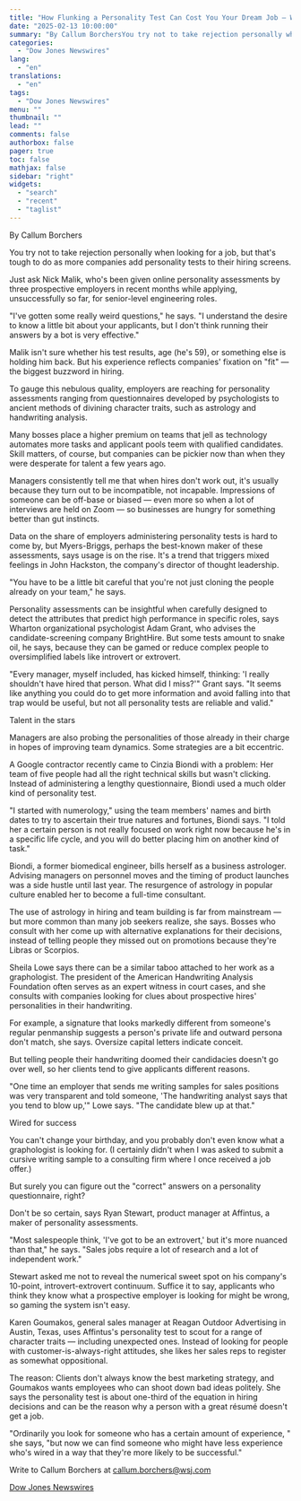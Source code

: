 ```yaml
---
title: "How Flunking a Personality Test Can Cost You Your Dream Job — WSJ"
date: "2025-02-13 10:00:00"
summary: "By Callum BorchersYou try not to take rejection personally when looking for a job, but that's tough to do as more companies add personality tests to their hiring screens.Just ask Nick Malik, who's been given online personality assessments by three prospective employers in recent months while applying, unsuccessfully so far,..."
categories:
  - "Dow Jones Newswires"
lang:
  - "en"
translations:
  - "en"
tags:
  - "Dow Jones Newswires"
menu: ""
thumbnail: ""
lead: ""
comments: false
authorbox: false
pager: true
toc: false
mathjax: false
sidebar: "right"
widgets:
  - "search"
  - "recent"
  - "taglist"
---
```


By Callum Borchers

You try not to take rejection personally when looking for a job, but that's tough to do as more companies add personality tests to their hiring screens.

Just ask Nick Malik, who's been given online personality assessments by three prospective employers in recent months while applying, unsuccessfully so far, for senior-level engineering roles.

"I've gotten some really weird questions," he says. "I understand the desire to know a little bit about your applicants, but I don't think running their answers by a bot is very effective."

Malik isn't sure whether his test results, age (he's 59), or something else is holding him back. But his experience reflects companies' fixation on "fit" — the biggest buzzword in hiring.

To gauge this nebulous quality, employers are reaching for personality assessments ranging from questionnaires developed by psychologists to ancient methods of divining character traits, such as astrology and handwriting analysis.

Many bosses place a higher premium on teams that jell as technology automates more tasks and applicant pools teem with qualified candidates. Skill matters, of course, but companies can be pickier now than when they were desperate for talent a few years ago.

Managers consistently tell me that when hires don't work out, it's usually because they turn out to be incompatible, not incapable. Impressions of someone can be off-base or biased — even more so when a lot of interviews are held on Zoom — so businesses are hungry for something better than gut instincts.

Data on the share of employers administering personality tests is hard to come by, but Myers-Briggs, perhaps the best-known maker of these assessments, says usage is on the rise. It's a trend that triggers mixed feelings in John Hackston, the company's director of thought leadership.

"You have to be a little bit careful that you're not just cloning the people already on your team," he says.

Personality assessments can be insightful when carefully designed to detect the attributes that predict high performance in specific roles, says Wharton organizational psychologist Adam Grant, who advises the candidate-screening company BrightHire. But some tests amount to snake oil, he says, because they can be gamed or reduce complex people to oversimplified labels like introvert or extrovert.

"Every manager, myself included, has kicked himself, thinking: 'I really shouldn't have hired that person. What did I miss?'" Grant says. "It seems like anything you could do to get more information and avoid falling into that trap would be useful, but not all personality tests are reliable and valid."

Talent in the stars

Managers are also probing the personalities of those already in their charge in hopes of improving team dynamics. Some strategies are a bit eccentric.

A Google contractor recently came to Cinzia Biondi with a problem: Her team of five people had all the right technical skills but wasn't clicking. Instead of administering a lengthy questionnaire, Biondi used a much older kind of personality test.

"I started with numerology," using the team members' names and birth dates to try to ascertain their true natures and fortunes, Biondi says. "I told her a certain person is not really focused on work right now because he's in a specific life cycle, and you will do better placing him on another kind of task."

Biondi, a former biomedical engineer, bills herself as a business astrologer. Advising managers on personnel moves and the timing of product launches was a side hustle until last year. The resurgence of astrology in popular culture enabled her to become a full-time consultant.

The use of astrology in hiring and team building is far from mainstream — but more common than many job seekers realize, she says. Bosses who consult with her come up with alternative explanations for their decisions, instead of telling people they missed out on promotions because they're Libras or Scorpios.

Sheila Lowe says there can be a similar taboo attached to her work as a graphologist. The president of the American Handwriting Analysis Foundation often serves as an expert witness in court cases, and she consults with companies looking for clues about prospective hires' personalities in their handwriting.

For example, a signature that looks markedly different from someone's regular penmanship suggests a person's private life and outward persona don't match, she says. Oversize capital letters indicate conceit.

But telling people their handwriting doomed their candidacies doesn't go over well, so her clients tend to give applicants different reasons.

"One time an employer that sends me writing samples for sales positions was very transparent and told someone, 'The handwriting analyst says that you tend to blow up,'" Lowe says. "The candidate blew up at that."

Wired for success

You can't change your birthday, and you probably don't even know what a graphologist is looking for. (I certainly didn't when I was asked to submit a cursive writing sample to a consulting firm where I once received a job offer.)

But surely you can figure out the "correct" answers on a personality questionnaire, right?

Don't be so certain, says Ryan Stewart, product manager at Affintus, a maker of personality assessments.

"Most salespeople think, 'I've got to be an extrovert,' but it's more nuanced than that," he says. "Sales jobs require a lot of research and a lot of independent work."

Stewart asked me not to reveal the numerical sweet spot on his company's 10-point, introvert-extrovert continuum. Suffice it to say, applicants who think they know what a prospective employer is looking for might be wrong, so gaming the system isn't easy.

Karen Goumakos, general sales manager at Reagan Outdoor Advertising in Austin, Texas, uses Affintus's personality test to scout for a range of character traits — including unexpected ones. Instead of looking for people with customer-is-always-right attitudes, she likes her sales reps to register as somewhat oppositional.

The reason: Clients don't always know the best marketing strategy, and Goumakos wants employees who can shoot down bad ideas politely. She says the personality test is about one-third of the equation in hiring decisions and can be the reason why a person with a great résumé doesn't get a job.

"Ordinarily you look for someone who has a certain amount of experience, " she says, "but now we can find someone who might have less experience who's wired in a way that they're more likely to be successful."

Write to Callum Borchers at callum.borchers@wsj.com

[Dow Jones Newswires](https://www.tradingview.com/news/DJN_DN20250212016989:0/)
